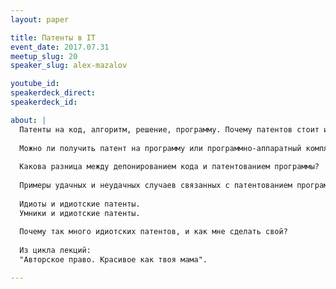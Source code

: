 ```yaml
---
layout: paper

title: Патенты в IT
event_date: 2017.07.31
meetup_slug: 20
speaker_slug: alex-mazalov

youtube_id: 
speakerdeck_direct: 
speakerdeck_id: 

about: |
  Патенты на код, алгоритм, решение, программу. Почему патентов стоит избегать, и отчего так сложно без них обойтись.  
  
  Можно ли получить патент на программу или программно-аппаратный комплекс? В какой стране удобней всего получить патент, и стоит ли это делать вообще? Почему, несмотря на растущую критику правового регулирования интеллектуальной собственности в IT, количество выданных патентов растет?
  
  Какова разница между депонированием кода и патентованием программы?
  
  Примеры удачных и неудачных случаев связанных с патентованием программных решений.
  
  Идиоты и идиотские патенты.  
  Умники и идиотские патенты.
  
  Почему так много идиотских патентов, и как мне сделать свой?
  
  Из цикла лекций:  
  "Авторское право. Красивое как твоя мама".

---
```

